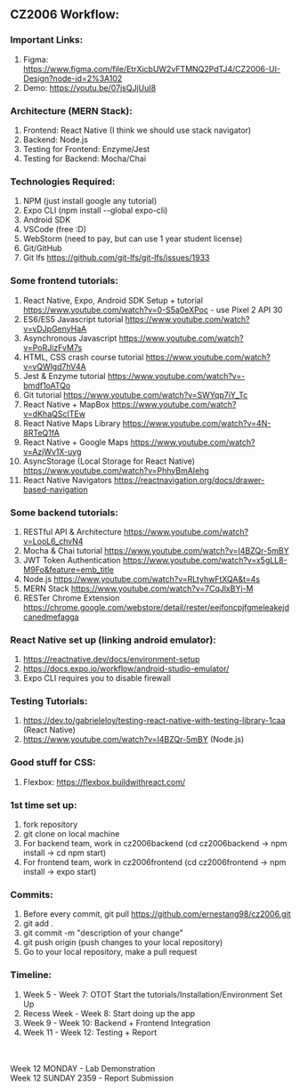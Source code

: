 ## CZ2006 Workflow:

### Important Links:
1. Figma: https://www.figma.com/file/EtrXjcbUW2vFTMNQ2PdTJ4/CZ2006-UI-Design?node-id=2%3A102 
2. Demo: https://youtu.be/07jsQJjUuI8 

### Architecture (MERN Stack):
1. Frontend: React Native (I think we should use stack navigator)
2. Backend: Node.js
3. Testing for Frontend: Enzyme/Jest
4. Testing for Backend: Mocha/Chai

### Technologies Required:
1. NPM (just install google any tutorial)
2. Expo CLI (npm install --global expo-cli)
3. Android SDK
4. VSCode (free :D) 
5. WebStorm (need to pay, but can use 1 year student license)
6. Git/GitHub
7. Git lfs https://github.com/git-lfs/git-lfs/issues/1933

### Some frontend tutorials:
1. React Native, Expo, Android SDK Setup + tutorial https://www.youtube.com/watch?v=0-S5a0eXPoc - use Pixel 2 API 30
2. ES6/ES5 Javascript tutorial https://www.youtube.com/watch?v=vDJpGenyHaA
3. Asynchronous Javascript https://www.youtube.com/watch?v=PoRJizFvM7s
4. HTML, CSS crash course tutorial https://www.youtube.com/watch?v=vQWlgd7hV4A
5. Jest & Enzyme tutorial https://www.youtube.com/watch?v=-bmdf1oATQo
6. Git tutorial https://www.youtube.com/watch?v=SWYqp7iY_Tc
7. React Native + MapBox https://www.youtube.com/watch?v=dKhaQScITEw
8. React Native Maps Library https://www.youtube.com/watch?v=4N-8RTeQ1fA
9. React Native + Google Maps https://www.youtube.com/watch?v=AzjWv1X-uyg
10. AsyncStorage (Local Storage for React Native) https://www.youtube.com/watch?v=PhhyBmAIehg
11. React Native Navigators https://reactnavigation.org/docs/drawer-based-navigation

### Some backend tutorials:
1. RESTful API & Architecture https://www.youtube.com/watch?v=LooL6_chvN4
2. Mocha & Chai tutorial https://www.youtube.com/watch?v=I4BZQr-5mBY
3. JWT Token Authentication https://www.youtube.com/watch?v=x5gLL8-M9Fo&feature=emb_title
4. Node.js https://www.youtube.com/watch?v=RLtyhwFtXQA&t=4s
5. MERN Stack https://www.youtube.com/watch?v=7CqJlxBYj-M
6. RESTer Chrome Extension https://chrome.google.com/webstore/detail/rester/eejfoncpjfgmeleakejdcanedmefagga

### React Native set up (linking android emulator):
1. https://reactnative.dev/docs/environment-setup
2. https://docs.expo.io/workflow/android-studio-emulator/
3. Expo CLI requires you to disable firewall

### Testing Tutorials:
1. https://dev.to/gabrieleloy/testing-react-native-with-testing-library-1caa (React Native)
2. https://www.youtube.com/watch?v=I4BZQr-5mBY (Node.js)

### Good stuff for CSS:
1. Flexbox: https://flexbox.buildwithreact.com/

### 1st time set up:
1. fork repository
2. git clone on local machine
3. For backend team, work in cz2006backend (cd cz2006backend -> npm install -> cd npm start)
4. For frontend team, work in cz2006frontend (cd cz2006frontend -> npm install -> expo start)

### Commits:
1. Before every commit, git pull https://github.com/ernestang98/cz2006.git
2. git add .
3. git commit -m "description of your change"
4. git push origin (push changes to your local repository)
5. Go to your local repository, make a pull request

### Timeline:
1. Week 5 - Week 7: OTOT Start the tutorials/Installation/Environment Set Up
2. Recess Week - Week 8: Start doing up the app
3. Week 9 - Week 10: Backend + Frontend Integration
4. Week 11 - Week 12: Testing + Report
<br/>
<br/>
Week 12 MONDAY - Lab Demonstration
<br/>
Week 12 SUNDAY 2359 - Report Submission
